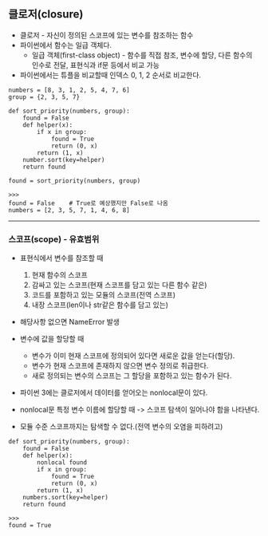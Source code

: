 ## 클로저(closure)
* 클로저 - 자신이 정의된 스코프에 있는 변수를 참조하는 함수
* 파이썬에서 함수는 일급 객체다.
  * 일급 객체(first-class object) - 함수를 직접 참조, 변수에 할당, 다른 함수의 인수로 전달, 표현식과 if문 등에서 비교 가능
* 파이썬에서는 튜플을 비교할때 인덱스 0, 1, 2 순서로 비교한다.

```
numbers = [8, 3, 1, 2, 5, 4, 7, 6]
group = {2, 3, 5, 7}

def sort_priority(numbers, group):
    found = False
    def helper(x):
        if x in group:
            found = True
            return (0, x)
        return (1, x)
    number.sort(key=helper)
    return found

found = sort_priority(numbers, group)

>>>
found = False    # True로 예상했지만 False로 나옴
numbers = [2, 3, 5, 7, 1, 4, 6, 8]
```

---

### 스코프(scope) - 유효범위
* 표현식에서 변수를 참조할 때
  1. 현재 함수의 스코프
  2. 감싸고 있는 스코프(현재 스코프를 담고 있는 다른 함수 같은)
  3. 코드를 포함하고 있는 모듈의 스코프(전역 스코프)
  4. 내장 스코프(len이나 str같은 함수를 담고 있는)  
* 해당사항 없으면 NameError 발생


* 변수에 값을 할당할 때
  * 변수가 이미 현재 스코프에 정의되어 있다면 새로운 값을 얻는다(할당).
  * 변수가 현재 스코프에 존재하지 않으면 변수 정의로 취급한다.
  * 새로 정의되는 변수의 스코프는 그 할당을 포함하고 있는 함수가 된다.


* 파이썬 3에는 클로저에서 데이터를 얻어오는 nonlocal문이 있다.
* nonlocal문 특정 변수 이름에 할당할 때 -> 스코프 탐색이 일어나야 함을 나타낸다.
* 모듈 수준 스코프까지는 탐색할 수 없다.(전역 변수의 오염을 피하려고)

```
def sort_priority(numbers, group):
    found = False
    def helper(x):
        nonlocal found    
        if x in group:
            found = True
            return (0, x)
        return (1, x)
    numbers.sort(key=helper)
    return found

>>>
found = True
```
